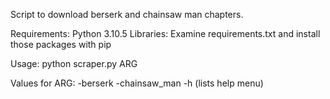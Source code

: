Script to download berserk and chainsaw man chapters.

Requirements: Python 3.10.5
Libraries: Examine requirements.txt and install those packages with pip

Usage:
python scraper.py ARG

Values for ARG:
-berserk
-chainsaw_man
-h (lists help menu)